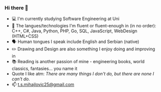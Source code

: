 ### Hi there 👋

- :computer: I'm currently studying Software Engineering at Uni
- 🌱 The langues/technologies I'm fluent or fluent-enough in (in no order): C++, C#, Java, Python, PHP, Go, SQL, JavaScript, WebDesign (HTML+CSS)
- 🗣️ Human tongues I speak include English and Serbian (native)
- :pencil2: Drawing and Design are also something I enjoy doing and improving in
- 📚 Reading is another passion of mine - engineering books, world classics, fantasies... you name it
- Quote I like atm: *There are many things I don't do, but there are none I can't do.*
- 📫 t.s.mihajlovic25@gmail.com
 
